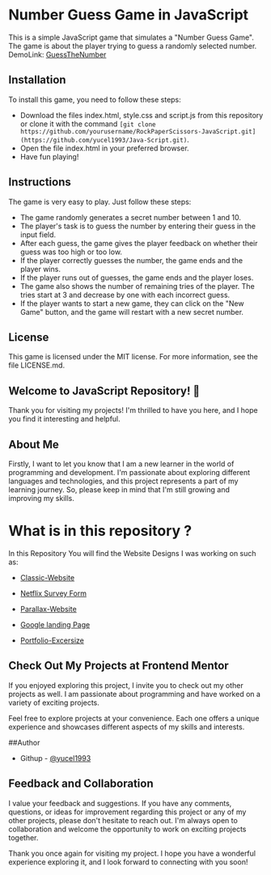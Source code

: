# Number Guess Game in JavaScript

This is a simple JavaScript game that simulates a "Number Guess Game". The game is about the player trying to guess a randomly selected number.
<br>
DemoLink: [GuessTheNumber](https://yucel1993.github.io/Java-Script/GuessTheNumber/index.html)
## Installation

To install this game, you need to follow these steps:

- Download the files index.html, style.css and script.js from this repository or clone it with the command `[git clone https://github.com/yourusername/RockPaperScissors-JavaScript.git](https://github.com/yucel1993/Java-Script.git)`.
- Open the file index.html in your preferred browser.
- Have fun playing!

## Instructions

The game is very easy to play. Just follow these steps:

- The game randomly generates a secret number between 1 and 10.
- The player's task is to guess the number by entering their guess in the input field.
- After each guess, the game gives the player feedback on whether their guess was too high or too low.
- If the player correctly guesses the number, the game ends and the player wins.
- If the player runs out of guesses, the game ends and the player loses.
- The game also shows the number of remaining tries of the player. The tries start at 3 and decrease by one with each incorrect guess.
- If the player wants to start a new game, they can click on the "New Game" button, and the game will restart with a new secret number.

## License

This game is licensed under the MIT license. For more information, see the file LICENSE.md.







## Welcome to JavaScript  Repository! 👋

Thank you for visiting my projects! I'm thrilled to have you here, and I hope you find it interesting and helpful.

## About Me
Firstly, I want to let you know that I am a new learner in the world of programming and development. I'm passionate about exploring different languages and technologies, and this project represents a part of my learning journey. So, please keep in mind that I'm still growing and improving my skills.

# What is in this repository ?
In this Repository You will find the Website Designs I was working on such as: 

- [Classic-Website](https://yucel1993.github.io/Classic-Website/)

- [Netflix Survey Form](https://yucel1993.github.io/Netflix-RegisterForm/)

- [Parallax-Website](https://yucel1993.github.io/Parallax-Website/)

- [Google landing Page](https://yucel1993.github.io/Google-Landing-Page/)

- [Portfolio-Excersize](https://yucel1993.github.io/Portfolio-Excersize/)


## Check Out My Projects at Frontend Mentor
If you enjoyed exploring this project, I invite you to check out my other projects as well. I am passionate about programming and have worked on a variety of exciting projects.

Feel free to explore projects at your convenience. Each one offers a unique experience and showcases different aspects of my skills and interests.

##Author
<!-- - Frontend Mentor - [@AliDurul](https://www.frontendmentor.io/profile/DURUL-26) -->
- Githup - [@yucel1993](https://github.com/yucel1993)

## Feedback and Collaboration
I value your feedback and suggestions. If you have any comments, questions, or ideas for improvement regarding this project or any of my other projects, please don't hesitate to reach out. I'm always open to collaboration and welcome the opportunity to work on exciting projects together.

Thank you once again for visiting my project. I hope you have a wonderful experience exploring it, and I look forward to connecting with you soon!
